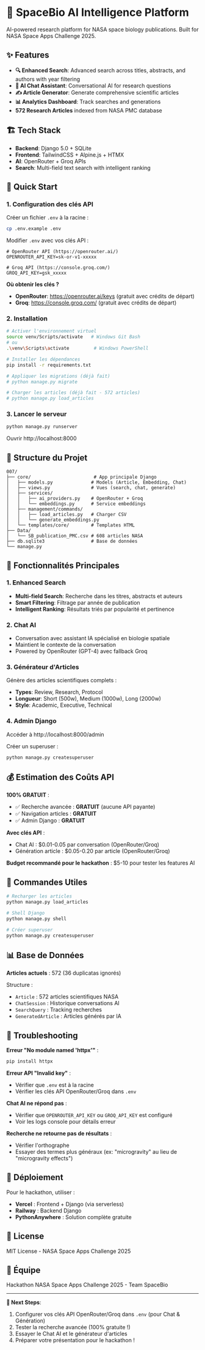 # 🚀 SpaceBio AI Intelligence Platform

AI-powered research platform for NASA space biology publications. Built for NASA Space Apps Challenge 2025.

## ✨ Features

- **🔍 Enhanced Search**: Advanced search across titles, abstracts, and authors with year filtering
- **💬 AI Chat Assistant**: Conversational AI for research questions
- **✍️ Article Generator**: Generate comprehensive scientific articles
- **📊 Analytics Dashboard**: Track searches and generations
- **572 Research Articles** indexed from NASA PMC database

## 🏗️ Tech Stack

- **Backend**: Django 5.0 + SQLite
- **Frontend**: TailwindCSS + Alpine.js + HTMX
- **AI**: OpenRouter + Groq APIs
- **Search**: Multi-field text search with intelligent ranking

## 🚀 Quick Start

### 1. Configuration des clés API

Créer un fichier `.env` à la racine :

```bash
cp .env.example .env
```

Modifier `.env` avec vos clés API :

```env
# OpenRouter API (https://openrouter.ai/)
OPENROUTER_API_KEY=sk-or-v1-xxxxx

# Groq API (https://console.groq.com/)
GROQ_API_KEY=gsk_xxxxx
```

**Où obtenir les clés ?**

- **OpenRouter**: https://openrouter.ai/keys (gratuit avec crédits de départ)
- **Groq**: https://console.groq.com/ (gratuit avec crédits de départ)

### 2. Installation

```bash
# Activer l'environnement virtuel
source venv/Scripts/activate   # Windows Git Bash
# ou
.\venv\Scripts\activate         # Windows PowerShell

# Installer les dépendances
pip install -r requirements.txt

# Appliquer les migrations (déjà fait)
# python manage.py migrate

# Charger les articles (déjà fait - 572 articles)
# python manage.py load_articles
```

### 3. Lancer le serveur

```bash
python manage.py runserver
```

Ouvrir http://localhost:8000

## 📁 Structure du Projet

```
007/
├── core/                       # App principale Django
│   ├── models.py              # Models (Article, Embedding, Chat)
│   ├── views.py               # Vues (search, chat, generate)
│   ├── services/
│   │   ├── ai_providers.py    # OpenRouter + Groq
│   │   └── embeddings.py      # Service embeddings
│   ├── management/commands/
│   │   ├── load_articles.py   # Charger CSV
│   │   └── generate_embeddings.py
│   └── templates/core/        # Templates HTML
├── Data/
│   └── SB_publication_PMC.csv # 608 articles NASA
├── db.sqlite3                 # Base de données
└── manage.py
```

## 🎯 Fonctionnalités Principales

### 1. Enhanced Search

- **Multi-field Search**: Recherche dans les titres, abstracts et auteurs
- **Smart Filtering**: Filtrage par année de publication
- **Intelligent Ranking**: Résultats triés par popularité et pertinence

### 2. Chat AI

- Conversation avec assistant IA spécialisé en biologie spatiale
- Maintient le contexte de la conversation
- Powered by OpenRouter (GPT-4) avec fallback Groq

### 3. Générateur d'Articles

Génère des articles scientifiques complets :
- **Types**: Review, Research, Protocol
- **Longueur**: Short (500w), Medium (1000w), Long (2000w)
- **Style**: Academic, Executive, Technical

### 4. Admin Django

Accéder à http://localhost:8000/admin

Créer un superuser :
```bash
python manage.py createsuperuser
```

## 💰 Estimation des Coûts API

**100% GRATUIT** :
- ✅ Recherche avancée : **GRATUIT** (aucune API payante)
- ✅ Navigation articles : **GRATUIT**
- ✅ Admin Django : **GRATUIT**

**Avec clés API** :
- Chat AI : $0.01-0.05 par conversation (OpenRouter/Groq)
- Génération article : $0.05-0.20 par article (OpenRouter/Groq)

**Budget recommandé pour le hackathon** : $5-10 pour tester les features AI

## 🔧 Commandes Utiles

```bash
# Recharger les articles
python manage.py load_articles

# Shell Django
python manage.py shell

# Créer superuser
python manage.py createsuperuser
```

## 📊 Base de Données

**Articles actuels** : 572 (36 duplicatas ignorés)

Structure :
- `Article` : 572 articles scientifiques NASA
- `ChatSession` : Historique conversations AI
- `SearchQuery` : Tracking recherches
- `GeneratedArticle` : Articles générés par IA

## 🐛 Troubleshooting

**Erreur "No module named 'httpx'"** :
```bash
pip install httpx
```

**Erreur API "Invalid key"** :
- Vérifier que `.env` est à la racine
- Vérifier les clés API OpenRouter/Groq dans `.env`

**Chat AI ne répond pas** :
- Vérifier que `OPENROUTER_API_KEY` ou `GROQ_API_KEY` est configuré
- Voir les logs console pour détails erreur

**Recherche ne retourne pas de résultats** :
- Vérifier l'orthographe
- Essayer des termes plus généraux (ex: "microgravity" au lieu de "microgravity effects")

## 🚀 Déploiement

Pour le hackathon, utiliser :
- **Vercel** : Frontend + Django (via serverless)
- **Railway** : Backend Django
- **PythonAnywhere** : Solution complète gratuite

## 📝 License

MIT License - NASA Space Apps Challenge 2025

## 👥 Équipe

Hackathon NASA Space Apps Challenge 2025 - Team SpaceBio

---

**🎯 Next Steps**:
1. Configurer vos clés API OpenRouter/Groq dans `.env` (pour Chat & Génération)
2. Tester la recherche avancée (100% gratuite !)
3. Essayer le Chat AI et le générateur d'articles
4. Préparer votre présentation pour le hackathon !
